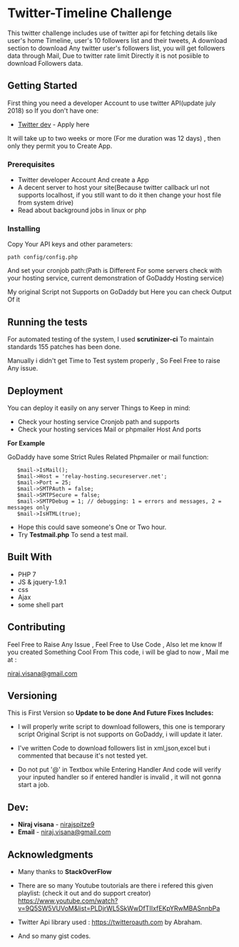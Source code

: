 # Twitter-Timeline Challenge

This twitter challenge includes use of twitter api for fetching details like user's home Timeline, user's 10 followers list and their tweets, A download section to download Any twitter user's followers list, you will get followers data through Mail, Due to twitter rate limit Directly it is not posiible to download Followers data.

## Getting Started

First thing you need a developer Account to use twitter API(update july 2018)
so If you don't have one:

* [Twitter dev](https://developer.twitter.com/content/developer-twitter/en.html) - Apply here

It will take up to two weeks or more (For me duration was 12 days) ,
then only they permit you to Create App.


### Prerequisites

* Twitter developer Account And create a App 
* A decent server to host your site(Because twitter callback url not supports localhost, if you still want to do it then change your host file from system drive)
* Read about background jobs in linux or php
 

### Installing

Copy Your API keys and other parameters:

```
path config/config.php
```

And set your cronjob path:(Path is Different For some servers check with your hosting service, current demonstration of GoDaddy Hosting service)


My original Script not Supports on GoDaddy but Here you can check Output Of it

<link>

## Running the tests

For automated testing of the system, I used **scrutinizer-ci**  To maintain standards 155 patches has been done.

Manually i didn't get Time to Test system properly , So Feel Free to raise Any issue.


## Deployment

You can deploy it easily on any server Things to Keep in mind:
* Check your hosting service Cronjob path and supports
* Check your hosting services Mail or phpmailer Host And ports

 **For Example** 

GoDaddy have some Strict Rules Related Phpmailer or mail function:

 ```
    $mail->IsMail();
    $mail->Host = 'relay-hosting.secureserver.net';
    $mail->Port = 25;
    $mail->SMTPAuth = false;
    $mail->SMTPSecure = false;
    $mail->SMTPDebug = 1; // debugging: 1 = errors and messages, 2 = messages only
    $mail->IsHTML(true);
```
* Hope this could save someone's One or Two hour.
* Try **Testmail.php** To send a test mail.

## Built With

* PHP 7
* JS & jquery-1.9.1
* css
* Ajax
* some shell part

## Contributing

Feel Free to Raise Any Issue , Feel Free to Use Code , Also let me know If you created Something Cool From This code, i will be glad to now , Mail me at :

niraj.visana@gmail.com


## Versioning

This is First Version so **Update to be done And Future Fixes Includes:**

* I will properly write script to download followers, this one is temporary script Original Script is not supports on GoDaddy, i will update it later.

* I've written Code to download followers list in xml,json,excel but i commented that because it's not tested yet.

* Do not put '@' in Textbox while Entering Handler And code will verify your inputed handler so if entered handler is invalid , it will not gonna start a job.


## Dev:

* **Niraj visana** - [nirajspitze9](https://github.com/nirajspitze9)
* **Email** - niraj.visana@gmail.com 

## Acknowledgments

* Many thanks to **StackOverFlow**

* There are so many Youtube toutorials are there i refered this given playlist:
(check it out and do support creator)
https://www.youtube.com/watch?v=9Q5SW5VUVoM&list=PLDjrWL5SkWwDfTIIxfEKpYRwMBASnnbPa

* Twitter Api library used :  https://twitteroauth.com by Abraham.

* And so many gist codes.

